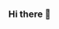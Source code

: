 ### Hi there 👋

<!--
**CristianAndres1/CristianAndres1** is a ✨ _special_ ✨ repository because its `README.md` (this file) appears on your GitHub profile.

Here are some ideas to get you started:

- 🔭 I’m currently working on ... web development 
- 🌱 I’m currently learning ... C#
- ⚡ Fun fact: ...
-->

